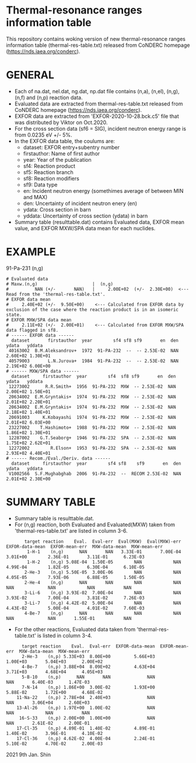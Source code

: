 # Thermal-resonance ranges information table
This repository contains woking version of new thermal-resonance ranges information table (thermal-res-table.txt) released from CoNDERC homepage (https://nds.iaea.org/conderc).

# GENERAL
- Each of na.dat, nel.dat, ng.dat, np.dat file contains (n,a), (n,el), (n,g), (n,f) and (n,p) reaction data.
- Evaluated data are extracted from thermal-res-table.txt released from CoNDERC homepage (https://nds.iaea.org/conderc).
- EXFOR data are extracted from 'EXFOR-2020-10-28.bck.c5' file that was distributed by Viktor on Oct.2020.
- For the cross section data (sf6 = SIG), incident neutron energy range is from 0.0235 eV +/- 5%.
- In the EXFOR data table, the coulums are:
  -  dataset: EXFOR entry+subentry number
  -  firstauthor: Name of first author
  -  year: Year of the publication
  -  sf4: Reaction product
  -  sf5: Reaction branch
  -  sf8: Reaction modifiers
  -  sf9: Data type
  -  en: Incident neutron energy (somethimes average of between MIN and MAX)
  -  den: Uncertainty of incident neutron enery (en)
  -  ydata: Cross section in barn
  -  yddata: Uncertainty of cross section (ydata) in barn
- Summary table (resulttable.dat) contains Evaluated data, EXFOR mean value, and EXFOR MXW/SPA data mean for each nuclides.

# EXAMPLE
91-Pa-231 (n,g)
```
# Evaluated data
# Maxw.(n,g)                     |  (n,g)
#          NAN (+/-       NAN)   |     2.00E+02  (+/-  2.30E+00)  <--- Read from the 'thermal-res-table.txt'.
# EXFOR data mean
#     2.40E+02 (+/-  9.50E+00)    <--- Calculated from EXFOR data by exclusion of the case where the reaction product is in an isomeric state.
# EXFOR MXW/SPA data mean
#     2.11E+02 (+/-  2.00E+01)    <--- Calculated from EXFOR MXW/SPA data flagged in sf8.
# ------ EXFOR data ------
  dataset       firstauthor  year        sf4 sf8 sf9       en  den    ydata   yddata
 40163002  B.M.Aleksandrov+  1972  91-PA-232  --  -- 2.53E-02  NAN 2.60E+02 1.30E+01 
 40579003       L.N.Jurova+  1984  91-PA-232  --  -- 2.53E-02  NAN 2.19E+02 6.00E+00
# ------ MXW/SPA data ------
  dataset     firstauthor  year        sf4  sf8 sf9       en  den    ydata   yddata  
 12273002      R.R.Smith+  1956  91-PA-232  MXW  -- 2.53E-02  NAN 2.00E+02 1.50E+01 
 20634002  E.M.Gryntakis+  1974  91-PA-232  MXW  -- 2.53E-02  NAN 2.01E+02 2.20E+01 
 20634002  E.M.Gryntakis+  1974  91-PA-232  MXW  -- 2.53E-02  NAN 2.18E+02 1.40E+01 
 20691003     K.Kobayashi  1974  91-PA-232  MXW  -- 2.53E-02  NAN 2.01E+02 6.03E+00 
 23227002    T.Hashimoto+  1988  91-PA-232  MXW  -- 2.53E-02  NAN 1.86E+02 1.30E+01 
 12287002    G.T.Seaborg+  1946  91-PA-232  SPA  -- 2.53E-02  NAN 1.75E+02 2.62E+01 
 12272002        R.Elson+  1953  91-PA-232  SPA  -- 2.53E-02  NAN 2.93E+02 4.40E+01 
# ------ Recom./Eval./Deriv. data ------
  dataset     firstauthor  year        sf4 sf8    sf9       en  den    ydata   yddata  
 V1002566  S.F.Mughabghab  2006  91-PA-232  --  RECOM 2.53E-02  NAN 2.01E+02 2.30E+00
```

# SUMMARY TABLE
- Summary table is resulttable.dat.
- For (n,g) reaction, both Evaluated and Evaluated(MXW) taken from 'thermal-res-table.txt' are listed in column 3-6.
```
       target reaction    Eval.  Eval-err  Eval(MXW)  Eval(MXW)-err  EXFOR-data-mean  EXFOR-mean-err  MXW-data-mean  MXW-mean-err
        1-H-1    (n,g)      NAN       NAN   3.33E-01       7.00E-04         3.01E+00        2.36E-01       3.11E-01      6.23E-03
        1-H-2    (n,g) 5.08E-04  1.50E-05        NAN            NAN         4.99E-04        1.82E-05       6.30E-04      6.10E-05
       2-He-3    (n,g) 5.50E-05  3.00E-06        NAN            NAN         4.05E-05        7.93E-06       6.88E-05      1.50E-05
       2-He-4    (n,g)      NAN       NAN        NAN            NAN              NAN             NAN            NAN           NAN
       3-Li-6    (n,g) 3.93E-02  7.00E-04        NAN            NAN         3.93E-02        7.00E-04       3.81E-02      7.26E-03
       3-Li-7    (n,g) 4.42E-02  5.00E-04        NAN            NAN         4.43E-02        5.00E-04       4.01E-02      7.60E-03
       4-Be-7    (n,g)      NAN       NAN        NAN            NAN              NAN             NAN       1.55E-01           NAN
```
- For the other reactions, Evaluated data taken from 'thermal-res-table.txt' is listed in column 3-4.
```
      target reaction    Eval.  Eval-err  EXFOR-data-mean  EXFOR-mean-err  MXW-data-mean  MXW-mean-err
      2-He-3    (n,p) 5.33E+03  8.00E+00         5.66E+03        1.00E+03       5.04E+03      2.00E+02
      4-Be-7    (n,p) 3.88E+04  8.09E+02         4.63E+04        3.71E+03       4.68E+04      4.05E+03
      5-B-10    (n,p)      NAN       NAN              NAN             NAN       6.40E-03      1.47E-03
      7-N-14    (n,p) 1.86E+00  3.00E-02         1.93E+00        5.88E-02       1.72E+00      4.68E-02
    11-Na-22    (n,p) 2.78E+04  2.40E+03              NAN             NAN       3.06E+04      2.60E+03
    13-Al-26    (n,p) 1.97E+00  1.00E-02              NAN             NAN            NAN           NAN
     16-S-33    (n,p) 2.00E+00  1.00E+00              NAN             NAN       2.61E-02      2.00E-01
    17-Cl-35    (n,p) 4.89E-01  1.40E-02         4.89E-01        1.40E-02       3.96E-01      4.10E-02
    17-Cl-36    (n,p) 4.62E-02  4.00E-04         2.24E-01        5.10E-02       4.70E-02      2.00E-03
```
 
2021 9th Jan.
Shin

